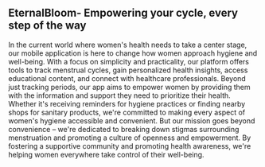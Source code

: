 ## EternalBloom- Empowering your cycle, every step of the way 

In the current world where women's health needs to take a center stage, our mobile application is here to change how women approach hygiene and well-being. With a focus on simplicity and practicality, our platform offers tools to track menstrual cycles, gain personalized health insights, access educational content, and connect with healthcare professionals. 
Beyond just tracking periods, our app aims to empower women by providing them with the information and support they need to prioritize their health. Whether it's receiving reminders for hygiene practices or finding nearby shops for sanitary products, we're committed to making every aspect of women's hygiene accessible and convenient.
But our mission goes beyond convenience – we're dedicated to breaking down stigmas surrounding menstruation and promoting a culture of openness and empowerment. By fostering a supportive community and promoting health awareness, we're helping women everywhere take control of their well-being. 
